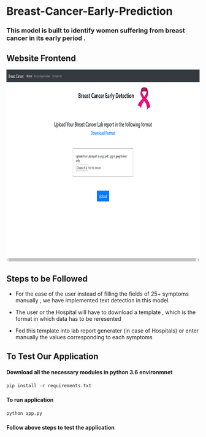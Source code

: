 # Breast-Cancer-Early-Prediction

### This model is built to identify women suffering from breast cancer in its early period .

## Website Frontend
<img src="Frontend.png" alt="#" width="800" height="500">

## Steps to be Followed 

* For the ease of the user instead of filling the fields of 25+ symptoms manually , we have implemented text detection in this model. 

* The user or the Hospital will have to download a template , which is the format in which data has to be reresented

* Fed this template into lab report generater (in case of Hospitals) or enter manually the values corresponding to each symptoms

## To Test Our Application

#### Download all the necessary modules in python 3.6 environmnet
```python 
pip install -r requirements.txt
```

#### To run application
```python 
python app.py
```
#### Follow above steps to test the application

